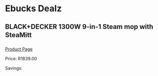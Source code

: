 
# Ebucks Dealz
## BLACK+DECKER 1300W 9-in-1 Steam mop with SteaMitt
[Product Page](https://www.ebucks.com/web/shop/productSelected.do?prodId=1010956384&catId=998409624)

Price: R1839.00

Savings: 


	